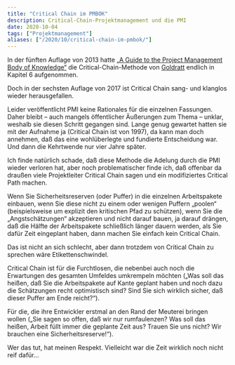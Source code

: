 ```yaml
---
title: "Critical Chain im PMBOK"
description: Critical-Chain-Projektmanagement und die PMI
date: 2020-10-04
tags: ["Projektmanagement"]
aliases: ["/2020/10/critical-chain-im-pmbok/"]
---
```

In der fünften Auflage von 2013 hatte [„A Guide to the Project Management Body of Knowledge“](https://de.wikipedia.org/wiki/A_Guide_to_the_Project_Management_Body_of_Knowledge) die Critical-Chain-Methode von [Goldratt](https://de.wikipedia.org/wiki/Eliyahu_M._Goldratt) endlich in Kapitel 6 aufgenommen.

Doch in der sechsten Auflage von 2017 ist Critical Chain sang- und klanglos wieder herausgefallen.

Leider veröffentlicht PMI keine Rationales für die einzelnen Fassungen. Daher bleibt – auch mangels öffentlicher Äußerungen zum Thema – unklar, weshalb sie diesen Schritt gegangen sind. Lange genug gewartet hatten sie mit der Aufnahme ja (Critical Chain ist von 1997), da kann man doch annehmen, daß das eine wohlüberlegte und fundierte Entscheidung war. Und dann die Kehrtwende nur vier Jahre später.

Ich finde natürlich schade, daß diese Methode die Adelung durch die PMI wieder verloren hat, aber noch problematischer finde ich, daß offenbar da draußen viele Projektleiter Critical Chain sagen und ein modifiziertes Critical Path machen.

Wenn Sie Sicherheitsreserven (oder Puffer) in die einzelnen Arbeitspakete einbauen, wenn Sie diese nicht zu einem oder wenigen Puffern „poolen“ (beispielsweise um explizit den kritischen Pfad zu schützen), wenn Sie die „Angstschätzungen“ akzeptieren und nicht darauf bauen, ja darauf drängen, daß die Hälfte der Arbeitspakete schließlich länger dauern werden, als Sie dafür Zeit eingeplant haben, dann machen Sie einfach kein Critical Chain.

Das ist nicht an sich schlecht, aber dann trotzdem von Critical Chain zu sprechen wäre Etikettenschwindel.

Critical Chain ist für die Furchtlosen, die nebenbei auch noch die Erwartungen des gesamten Umfeldes umkrempeln möchten („Was soll das heißen, daß Sie die Arbeitspakete auf Kante geplant haben und noch dazu die Schätzungen recht optimistisch sind? Sind Sie sich wirklich sicher, daß dieser Puffer am Ende reicht?“).

Für die, die ihre Entwickler erstmal an den Rand der Meuterei bringen wollen („Sie sagen so offen, daß wir nur rumfaulenzen? Was soll das heißen, Arbeit füllt immer die geplante Zeit aus? Trauen Sie uns nicht? Wir brauchen eine Sicherheitsreserve!“).

Wer das tut, hat meinen Respekt. Vielleicht war die Zeit wirklich noch nicht reif dafür…
